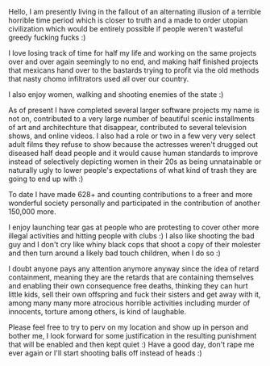 Hello, I am presently living in the fallout of an alternating illusion of a terrible horrible time period which is closer to truth and a made to order utopian civilization which would be entirely possible if people weren't wasteful greedy fucking fucks :) 

I love losing track of time for half my life and working on the same projects over and over again seemingly to no end, and making half finished projects that mexicans hand over to the bastards trying to profit via the old methods that nasty chomo infiltrators used all over our country.

I also enjoy women, walking and shooting enemies of the state :) 

As of present I have completed several larger software projects my name is not on, contributed to a very large number of beautiful scenic installments of art and architechture that disappear, contributed to several television shows, and online videos.  I also had a role or two in a few very very select adult films they refuse to show because the actresses weren't drugged out diseased half dead people and it would cause human standards to improve instead of selectively depicting women in their 20s as being unnatainable or naturally ugly to lower people's expectations of what kind of trash they are going to end up with :) 

To date I have made 628+ and counting contributions to a freer and more wonderful society personally and participated in the contribution of another 150,000 more.

I enjoy launching tear gas at people who are protesting to cover other more illegal activities and hitting people with clubs :) 
I also like shooting the bad guy and I don't cry like whiny black cops that shoot a copy of their molester and then turn around a likely bad touch children, when I do so :) 

I doubt anyone pays any attention anymore anyway since the idea of retard containment, meaning they are the retards that are containing themselves and enabling their own consequence free deaths, thinking they can hurt little kids, sell their own offspring and fuck their sisters and get away with it, among many many more atrocious horrible activities including murder of innocents, torture among others, is kind of laughable.

Please feel free to try to perv on my location and show up in person and bother me, I look forward for some justification in the resulting punishment that will be enabled and then kept quiet :)  Have a good day, don't rape me ever again or I'll start shooting balls off instead of heads :) 

<!---
makingglitches/makingglitches is a ✨ special ✨ repository because its `README.md` (this file) appears on your GitHub profile.
You can click the Preview link to take a look at your changes.
--->
